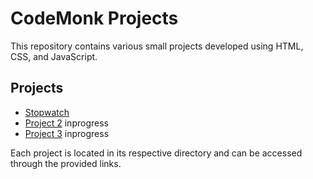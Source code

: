 # CodeMonk Projects

This repository contains various small projects developed using HTML, CSS, and JavaScript.

## Projects

- [Stopwatch](https://som4n.github.io/CodeMonk/Timer/)
- [Project 2](https://som4n.github.io/CodeMonk/project2/) inprogress
- [Project 3](https://som4n.github.io/CodeMonk/project3/) inprogress

Each project is located in its respective directory and can be accessed through the provided links.
